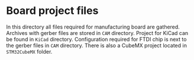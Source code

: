 # Board project files

In this directory all files required for manufacturing board are gathered.
Archives with gerber files are stored in `CAM` directory. Project for KiCad
can be found in `KiCad` directory. Configuration required for FTDI chip is
next to the gerber files in `CAM` directory. There is also a CubeMX project
located in `STM32CubeMX` folder.
